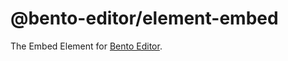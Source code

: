 # @bento-editor/element-embed

The Embed Element for [Bento Editor](https://github.com/cam-inc/bento).
